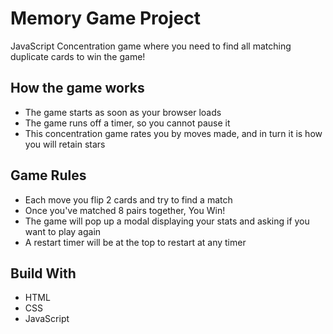 # Memory Game Project
JavaScript Concentration game where you need to find all matching duplicate cards to win
the game!

## How the game works
* The game starts as soon as your browser loads
* The game runs off a timer, so you cannot pause it
* This concentration game rates you by moves made, and in turn it is how you will retain stars

## Game Rules
* Each move you flip 2 cards and try to find a match
* Once you've matched 8 pairs together, You Win!
* The game will pop up a modal displaying your stats and asking if you want to play again
* A restart timer will be at the top to restart at any timer

## Build With
* HTML
* CSS 
* JavaScript
